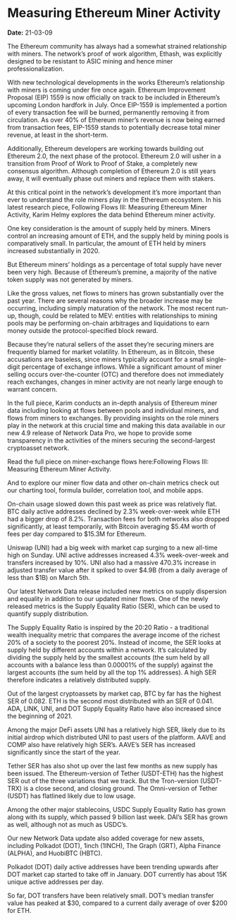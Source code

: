 # Measuring Ethereum Miner Activity 

**Date:** 21-03-09

The Ethereum community has always had a somewhat strained relationship with miners. The network’s proof of work algorithm, Ethash, was explicitly designed to be resistant to ASIC mining and hence miner professionalization.

With new technological developments in the works Ethereum’s relationship with miners is coming under fire once again. Ethereum Improvement Proposal (EIP) 1559 is now officially on track to be included in Ethereum’s upcoming London hardfork in July. Once EIP-1559 is implemented a portion of every transaction fee will be burned, permanently removing it from circulation. As over 40% of Ethereum miner’s revenue is now being earned from transaction fees, EIP-1559 stands to potentially decrease total miner revenue, at least in the short-term.

Additionally, Ethereum developers are working towards building out Ethereum 2.0, the next phase of the protocol. Ethereum 2.0 will usher in a transition from Proof of Work to Proof of Stake, a completely new consensus algorithm. Although completion of Ethereum 2.0 is still years away, it will eventually phase out miners and replace them with stakers.

At this critical point in the network’s development it’s more important than ever to understand the role miners play in the Ethereum ecosystem. In his latest research piece, Following Flows III: Measuring Ethereum Miner Activity, Karim Helmy explores the data behind Ethereum miner activity.

One key consideration is the amount of supply held by miners. Miners control an increasing amount of ETH, and the supply held by mining pools is comparatively small. In particular, the amount of ETH held by miners increased substantially in 2020.

But Ethereum miners’ holdings as a percentage of total supply have never been very high. Because of Ethereum’s premine, a majority of the native token supply was not generated by miners.

Like the gross values, net flows to miners has grown substantially over the past year. There are several reasons why the broader increase may be occurring, including simply maturation of the network. The most recent run-up, though, could be related to MEV: entities with relationships to mining pools may be performing on-chain arbitrages and liquidations to earn money outside the protocol-specified block reward.

Because they’re natural sellers of the asset they’re securing miners are frequently blamed for market volatility. In Ethereum, as in Bitcoin, these accusations are baseless, since miners typically account for a small single-digit percentage of exchange inflows. While a significant amount of miner selling occurs over-the-counter (OTC) and therefore does not immediately reach exchanges, changes in miner activity are not nearly large enough to warrant concern.

In the full piece, Karim conducts an in-depth analysis of Ethereum miner data including looking at flows between pools and individual miners, and flows from miners to exchanges. By providing insights on the role miners play in the network at this crucial time and making this data available in our new 4.9 release of Network Data Pro, we hope to provide some transparency in the activities of the miners securing the second-largest cryptoasset network.

Read the full piece on miner-exchange flows here:Following Flows III: Measuring Ethereum Miner Activity.

And to explore our miner flow data and other on-chain metrics check out our charting tool, formula builder, correlation tool, and mobile apps.

On-chain usage slowed down this past week as price was relatively flat. BTC daily active addresses declined by 2.3% week-over-week while ETH had a bigger drop of 8.2%. Transaction fees for both networks also dropped significantly, at least temporarily, with Bitcoin averaging $5.4M worth of fees per day compared to $15.3M for Ethereum.

Uniswap (UNI) had a big week with market cap surging to a new all-time high on Sunday. UNI active addresses increased 4.3% week-over-week and transfers increased by 10%. UNI also had a massive 470.3% increase in adjusted transfer value after it spiked to over $4.9B (from a daily average of less than $1B) on March 5th.

Our latest Network Data release included new metrics on supply dispersion and equality in addition to our updated miner flows. One of the newly released metrics is the Supply Equality Ratio (SER), which can be used to quantify supply distribution.

The Supply Equality Ratio is inspired by the 20:20 Ratio - a traditional wealth inequality metric that compares the average income of the richest 20% of a society to the poorest 20%. Instead of income, the SER looks at supply held by different accounts within a network. It’s calculated by dividing the supply held by the smallest accounts (the sum held by all accounts with a balance less than 0.00001% of the supply) against the largest accounts (the sum held by all the top 1% addresses). A high SER therefore indicates a relatively distributed supply.

Out of the largest cryptoassets by market cap, BTC by far has the highest SER of 0.082. ETH is the second most distributed with an SER of 0.041. ADA, LINK, UNI, and DOT Supply Equality Ratio have also increased since the beginning of 2021.

Among the major DeFi assets UNI has a relatively high SER, likely due to its initial airdrop which distributed UNI to past users of the platform. AAVE and COMP also have relatively high SER’s. AAVE’s SER has increased significantly since the start of the year.

Tether SER has also shot up over the last few months as new supply has been issued. The Ethereum-version of Tether (USDT-ETH) has the highest SER out of the three variations that we track. But the Tron-version (USDT-TRX) is a close second, and closing ground. The Omni-version of Tether (USDT) has flatlined likely due to low usage.

Among the other major stablecoins, USDC Supply Equality Ratio has grown along with its supply, which passed 9 billion last week. DAI’s SER has grown as well, although not as much as USDC’s.

Our new Network Data update also added coverage for new assets, including Polkadot (DOT), 1inch (1INCH), The Graph (GRT), Alpha Finance (ALPHA), and HuobiBTC (HBTC).

Polkadot (DOT) daily active addresses have been trending upwards after DOT market cap started to take off in January. DOT currently has about 15K unique active addresses per day.

So far, DOT transfers have been relatively small. DOT’s median transfer value has peaked at $30, compared to a current daily average of over $200 for ETH.